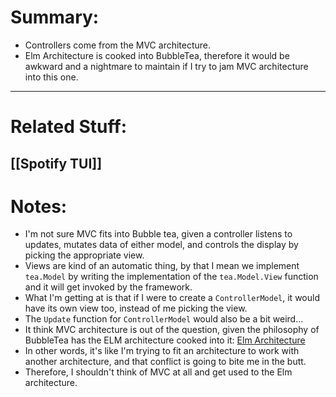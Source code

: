 # Summary:
- Controllers come from the MVC architecture.
- Elm Architecture is cooked into BubbleTea, therefore it would be awkward and a nightmare to maintain if I try to jam MVC architecture into this one.
---
# Related Stuff:
[[Spotify TUI]]
---
# Notes:
- I'm not sure MVC fits into Bubble tea, given a controller listens to updates, mutates data of either model, and controls the display by picking the appropriate view.
- Views are kind of an automatic thing, by that I mean we implement `tea.Model` by writing the implementation of the `tea.Model.View` function and it will get invoked by the framework.
- What I'm getting at is that if I were to create a `ControllerModel`, it would have its own view too, instead of me picking the view.
- The `Update` function for `ControllerModel` would also be a bit weird...
- It think MVC architecture is out of the question, given the philosophy of BubbleTea has the ELM architecture cooked into it:
  [Elm Architecture](https://guide.elm-lang.org/architecture/)
- In other words, it's like I'm trying to fit an architecture to work with another architecture, and that conflict is going to bite me in the butt.
- Therefore, I shouldn't think of MVC at all and get used to the Elm architecture.